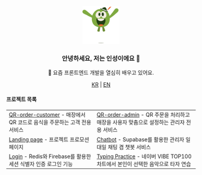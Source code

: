 <div align="center"> 
  <img src="./src/WeTransfer.gif" width="100"> 
  <h3>안녕하세요, 저는 인성이에요 👋</h3> 
  <p>🌱 요즘 프론트엔드 개발을 열심히 배우고 있어요.</p>

  <p align="center"> 
    <a href="README.md"><span>KR</span></a>
  | <a href="README_EN.md"><span>EN</span></a>
  </p> 
  
  <h4 align="left">프로젝트 목록</h4>
  <table align="center"> 
    <tr> 
      <td>
        <a href="https://github.com/inseong01/QR-order-customer"  target="_blank">QR-order-customer</a> 
        - 매장에서 QR 코드로 음식을 주문하는 고객 전용 서비스 
      </td> 
      <td>
        <a href="https://github.com/inseong01/QR-order-admin" target="_blank">QR-order-admin</a> 
        - QR 주문을 처리하고 매장을 사용자 맞춤으로 설정하는 관리자 전용 서비스
      </td> 
    </tr> 
    <tr> 
      <td> 
        <a href="https://github.com/inseong01/landing-page" target="_blank">Landing page</a> 
        - 프로젝트 프로모션 페이지
      </td> 
      <td>
        <a href="https://github.com/inseong01/chatBot" target="_blank">Chatbot</a>
         - Supabase를 활용한 관리자 일대일 채팅 겸 챗봇 서비스
      </td>  
    </tr> 
    <tr> 
      <td>
        <a href="https://github.com/inseong01/login" target="_blank">Login</a> 
        - Redis와 Firebase를 활용한 세션 식별자 인증 로그인 기능
      </td> 
      <td>
        <a href="https://github.com/inseong01/typing-practice" target="_blank">Typing Practice</a> 
        - 네이버 VIBE TOP100 차트에서 본인이 선택한 음악으로 타자 연습
      </td>
    </tr> 
  </table>
</div>

<!--
**inseong01/inseong01** is a ✨ _special_ ✨ repository because its `README.md` (this file) appears on your GitHub profile.

Here are some ideas to get you started:

- 🔭 I’m currently working on ...
- 🌱 I’m currently learning ...
- 👯 I’m looking to collaborate on ...
- 🤔 I’m looking for help with ...
- 💬 Ask me about ...
- 📫 How to reach me: ...
- 😄 Pronouns: ...
- ⚡ Fun fact: ...

- badges
https://github.com/Ileriayo/markdown-badges
- most used languages
https://github.com/anuraghazra/github-readme-stats/blob/master/docs/readme_kr.md
-->
